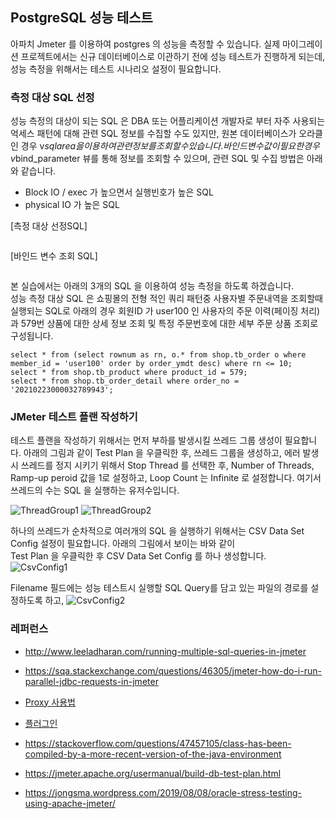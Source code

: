 ## PostgreSQL 성능 테스트 ##

아파치 Jmeter 를 이용하여 postgres 의 성능을 측정할 수 있습니다. 실제 마이그레이션 프로젝트에서는 신규 데이터베이스로 이관하기 전에 성능 테스트가 진행하게 되는데, 성능 측정을 위해서는 테스트 시나리오 설정이 필요합니다. 

### 측정 대상 SQL 선정 ###

성능 측정의 대상이 되는 SQL 은 DBA 또는 어플리케이션 개발자로 부터 자주 사용되는 억세스 패턴에 대해 관련 SQL 정보를 수집할 수도 있지만, 원본 데이터베이스가 오라클인 경우 v$sqlarea 을 이용하여 관련 정보를 조회할 수 있습니다. 바인드 변수값이 필요한 경우 v$bind_parameter 뷰를 통해 정보를 조회할 수 있으며, 관련 SQL 및 수집 방법은 아래와 같습니다. 

* Block IO / exec 가 높으면서 실행빈호가 높은 SQL 
* physical IO 가 높은 SQL 

[측정 대상 선정SQL]
```

```

[바인드 변수 조회 SQL]
```

```

본 실습에서는 아래의 3개의 SQL 을 이용하여 성능 측정을 하도록 하겠습니다.  
성능 측정 대상 SQL 은 쇼핑몰의 전형 적인 쿼리 패턴중 사용자별 주문내역을 조회할때 실행되는 SQL로 아래의 경우 
회원ID 가 user100 인 사용자의 주문 이력(페이징 처리)과 579번 상품에 대한 상세 정보 조회 및 특정 주문번호에 대한 세부 주문 상품 조회로 구성됩니다.   
```
select * from (select rownum as rn, o.* from shop.tb_order o where member_id = 'user100' order by order_ymdt desc) where rn <= 10;
select * from shop.tb_product where product_id = 579;
select * from shop.tb_order_detail where order_no = '20210223000032789943';
```


### JMeter 테스트 플랜 작성하기 ###

테스트 플랜을 작성하기 위해서는 먼저 부하를 발생시킬 쓰레드 그룹 생성이 필요합니다. 아래의 그림과 같이 Test Plan 을 우클릭한 후, 쓰레드 그룹을 생성하고,
에러 발생시 쓰레드를 정지 시키기 위해서 Stop Thread 를 선택한 후, Number of Threads, Ramp-up peroid 값을 1로 설정하고, Loop Count 는 Infinite 로 설정합니다. 여기서 쓰레드의 수는 SQL 을 실행하는 유저수입니다.   

![ThreadGroup1](https://github.com/gnosia93/postgres-terraform/blob/main/performance/images/ThreadGroup1.png)
![ThreadGroup2](https://github.com/gnosia93/postgres-terraform/blob/main/performance/images/ThreadGroup2.png)

하나의 쓰레드가 순차적으로 여러개의 SQL 을 실행하기 위해서는 CSV Data Set Config 설정이 필요합니다. 아래의 그림에서 보이는 바와 같이  
Test Plan 을 우클릭한 후 CSV Data Set Config 를 하나 생성합니다. 
![CsvConfig1](https://github.com/gnosia93/postgres-terraform/blob/main/performance/images/CsvConfig1.png)

Filename 필드에는 성능 테스트시 실행할 SQL Query를 담고 있는 파일의 경로를 설정하도록 하고, 
![CsvConfig2](https://github.com/gnosia93/postgres-terraform/blob/main/performance/images/CsvConfig2.png)












### 레퍼런스 ###

* http://www.leeladharan.com/running-multiple-sql-queries-in-jmeter

* https://sqa.stackexchange.com/questions/46305/jmeter-how-do-i-run-parallel-jdbc-requests-in-jmeter

* [Proxy 사용법](https://sncap.tistory.com/547)

* [플러그인](https://huistorage.tistory.com/89?category=723808)

* https://stackoverflow.com/questions/47457105/class-has-been-compiled-by-a-more-recent-version-of-the-java-environment

* https://jmeter.apache.org/usermanual/build-db-test-plan.html

* https://jongsma.wordpress.com/2019/08/08/oracle-stress-testing-using-apache-jmeter/
